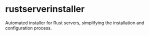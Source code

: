 # rustserverinstaller
Automated installer for Rust servers, simplifying the installation and configuration process.
